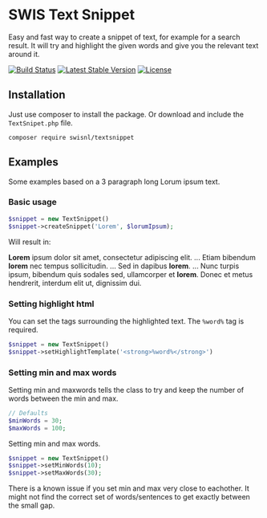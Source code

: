 # SWIS Text Snippet

Easy and fast way to create a snippet of text, for example for a search result. It will try and highlight the given words and give you the relevant text around it.

[![Build Status](https://travis-ci.org/swisnl/textsnippet.svg?branch=master)](https://travis-ci.org/swisnl/textsnippet) [![Latest Stable Version](https://poser.pugx.org/swisnl/textsnippet/v/stable)](https://packagist.org/packages/swisnl/textsnippet) [![License](https://poser.pugx.org/swisnl/textsnippet/license)](https://packagist.org/packages/swisnl/textsnippet)


## Installation

Just use composer to install the package. Or download and include the `TextSnipet.php` file.

``composer require swisnl/textsnippet``


## Examples

Some examples based on a 3 paragraph long Lorum ipsum text.

### Basic usage

```php 
$snippet = new TextSnippet()
$snippet->createSnippet('Lorem', $lorumIpsum);
```

Will result in:


**Lorem** ipsum dolor sit amet, consectetur adipiscing elit. ... Etiam bibendum **lorem** nec tempus sollicitudin. ... Sed in dapibus **lorem**. ... Nunc turpis ipsum, bibendum quis sodales sed, ullamcorper et **lorem**. Donec et metus hendrerit, interdum elit ut, dignissim dui.


### Setting highlight html

You can set the tags surrounding the highlighted text. The `%word%` tag is required.

```php 
$snippet = new TextSnippet()
$snippet->setHighlightTemplate('<strong>%word%</strong>')
```

### Setting min and max words

Setting min and maxwords tells the class to try and keep the number of words between the min and max. 

```php
// Defaults
$minWords = 30;
$maxWords = 100;
```

Setting min and max words. 

```php
$snippet = new TextSnippet()
$snippet->setMinWords(10);
$snippet->setMaxWords(30);
```

There is a known issue if you set min and max very close to eachother. It might not find the correct set of words/sentences to get exactly between the small gap.

